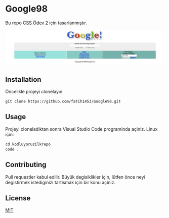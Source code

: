 # Google98

Bu repo [CSS Ödev 2]("https://app.patika.dev/courses/css/odev2")  için tasarlanmıştır. 

![](./images/google98.png)
## Installation
Öncelikle projeyi clonelayın. 
```
git clone https://github.com/fatih1453/Google98.git
```
## Usage
Projeyi cloneladiktan sonra Visual Studio Code programinda açiniz.
Linux için:
```
cd kodluyoruzilkrepo
code .
```
## Contributing
Pull requestler kabul edilir. Büyük degisiklikler için, lütfen önce neyi degistirmek istediginizi tartismak için bir konu açiniz.
## License
[MIT](https://github.com/fatih1453/Google98/blob/main/LICENSE)